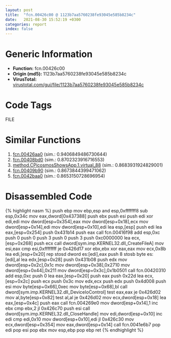 ```yaml
---
layout: post
title:  "fcn.00426c00 @ 1123b7aa5760238fe93045e585b8234c"
date:   2021-08-30 15:52:19 +0300
categories: report
index: false
---
```


# Generic Information
- **Function:** fcn.00426c00
- **Origin (md5):** 1123b7aa5760238fe93045e585b8234c
- **VirusTotal:** [virustotal.com/gui/file/1123b7aa5760238fe93045e585b8234c][virustotal_ref]

# Code Tags
<span class="tag" id="FILE">FILE</span>


# Similar Functions

1. [fcn.00426aa0][similar_1_ref] (sim.: 0.9406849486730644)
2. [fcn.00408bd0][similar_2_ref] (sim.: 0.8702323916716553)
3. [method.CPicosmosShowsApp.1.virtual\_88][similar_3_ref] (sim.: 0.8683931924829001)
4. [fcn.00409b90][similar_4_ref] (sim.: 0.8673844399471062)
5. [fcn.0042baa0][similar_5_ref] (sim.: 0.8653150728696954)


# Disassembled Code

{% highlight nasm %}
push ebp
mov ebp,esp
and esp,0xfffffff8
sub esp,0x34c
mov eax,dword[0x437388]
push ebx
push esi
push edi
xor edi,edi
mov dword[esp+0x354],eax
mov dword[esp+0x18],ecx
mov dword[esp+0x14],edi
mov dword[esp+0x10],edi
lea esp,[esp]
push edi
lea eax,[esp+0x254]
push 0x431b14
push eax
call fcn.00416f98
add esp,0xc
push 0
push 0
push 3
push 0
push 3
push 0xc0000000
lea ecx,[esp+0x268]
push ecx
call dword[sym.imp.KERNEL32.dll_CreateFileA]
mov esi,eax
cmp esi,0xffffffff
je 0x426d17
xor ebx,ebx
xor eax,eax
mov ecx,0x8b
lea edi,[esp+0x20]
rep stosd dword es:[edi],eax
push 8
stosb byte es:[edi],al
lea edx,[esp+0x28]
push 0x431b08
push edx
mov dword[esp+0x2c],0x1c
mov dword[esp+0x38],0x2710
mov dword[esp+0x44],0x211
mov dword[esp+0x3c],0x1b0501
call fcn.00420310
add esp,0xc
push 0
lea eax,[esp+0x20]
push eax
push 0x22d
lea ecx,[esp+0x2c]
push ecx
push 0x3c
mov edx,ecx
push edx
push 0x4d008
push esi
mov byte[esp+0x66],0xec
mov byte[esp+0x68],bl
call dword[sym.imp.KERNEL32.dll_DeviceIoControl]
test eax,eax
je 0x426d02
mov al,byte[esp+0x82]
test al,al
je 0x426d02
mov ecx,dword[esp+0x18]
lea eax,[esp+0x4c]
push eax
call fcn.004269e0
mov dword[esp+0x14],1
inc ebx
cmp ebx,2
jl 0x426c70
push esi
call dword[sym.imp.KERNEL32.dll_CloseHandle]
mov edi,dword[esp+0x10]
inc edi
cmp edi,0x10
mov dword[esp+0x10],edi
jl 0x426c30
mov ecx,dword[esp+0x354]
mov eax,dword[esp+0x14]
call fcn.0041e6b7
pop edi
pop esi
pop ebx
mov esp,ebp
pop ebp
ret
{% endhighlight %}


[similar_1_ref]: /report/fcn.00426aa0@1123b7aa5760238fe93045e585b8234c
[similar_2_ref]: /report/fcn.00408bd0@4fe6510221c33bf023f6abed461fc13f
[similar_3_ref]: /report/method.CPicosmosShowsApp.1.virtual_88@3dfcfb1d918b690c00de324bcfcdc082
[similar_4_ref]: /report/fcn.00409b90@9c2b894b84f59672d8be2e984066f76f
[similar_5_ref]: /report/fcn.0042baa0@e2ba7f10eb234338a49853c34d7d9c56
[virustotal_ref]: https://www.virustotal.com/gui/file/1123b7aa5760238fe93045e585b8234c